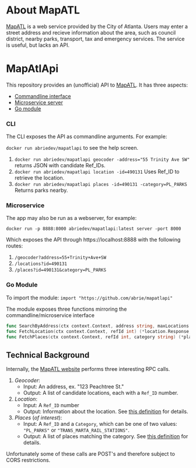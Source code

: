 # About MapATL

[MapATL](https://egis.atlantaga.gov/app/home/index.html) is a web service provided by the City of Atlanta. Users may enter a street address and recieve information about the area, such as council district, nearby parks, transport, tax and emergency services. The service is useful, but lacks an API.

# MapAtlApi

This repository provides an (unofficial) API to [MapATL](https://egis.atlantaga.gov/app/home/index.html). It has three aspects:

- [Commandline interface](#cli)
- [Microservice server](#microservice)
- [Go module](#go-module)

### CLI

The CLI exposes the API as commandline arguments. For example:

`docker run abriedev/mapatlapi` to see the help screen.

1. `docker run abriedev/mapatlapi geocoder -address="55 Trinity Ave SW"` returns JSON with candidate Ref_IDs.
2. `docker run abriedev/mapatlapi location -id=490131` Uses Ref_ID to retrieve the location.
3. `docker run abriedev/mapatlapi places -id=490131 -category=PL_PARKS` Returns parks nearby.

### Microservice

The app may also be run as a webserver, for example:

`docker run -p 8888:8000 abriedev/mapatlapi:latest server -port 8000`

Which exposes the API through https://localhost:8888 with the following routes:

1. `/geocoder?address=55+Trinity+Ave+SW`
2. `/locations?id=490131`
3. `/places?id=490131&category=PL_PARKS`

### Go Module

To import the module:
`import "https://github.com/abrie/mapatlapi"`

The module exposes three functions mirroring the commandline/microservice interface
```go
func SearchByAddress(ctx context.Context, address string, maxLocations int64) (*geocoder.Response, error)
func FetchLocation(ctx context.Context, refId int) (*location.Response, error)
func FetchPlaces(ctx context.Context, refId int, category string) (*places.Response, error)
```

## Technical Background

Internally, the [MapATL website](https://egis.atlantaga.gov/app/home/index.html) performs three interesting RPC calls.

1. _Geocoder_:
	- Input: An address, ex. "123 Peachtree St."
	- Output: A list of candidate locations, each with a `Ref_ID` number.
2. _Location_:
	- Input: A `Ref_ID` number
	- Output: Information about the location. See [this definition](https://github.com/abrie/mapatlapi/blob/master/src/github.com/abrie/mapatlapi/internal/point/response.go) for details.
3. _Places_ (_of interest_):
	- Input: A `Ref_ID` and a `Category`, which can be one of two values: `"PL_PARKS"` or `"TRANS_MARTA_RAIL_STATIONS"`.
	- Output: A list of places matching the category. See [this definition](https://github.com/abrie/mapatlapi/blob/master/src/github.com/abrie/mapatlapi/internal/places/response.go) for details.

Unfortunately some of these calls are POST's and therefore subject to CORS restrictions.


